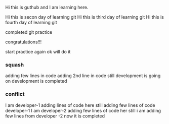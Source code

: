 Hi this is guthub and I am learning here.

Hi this is secon day of learning git
Hi this is third day of learning git
Hi this is fourth day of learning git

completed git practice

congratulations!!!

start practice again
ok will do it

### squash
adding few lines in code
adding 2nd line in code
still development is going on
development is completed

### conflict
I am developer-1 adding lines of code here
still adding few lines of code developer-1
I am developer-2 adding few lines of code her
still i am adding few  lines from developer -2
now it is completed




